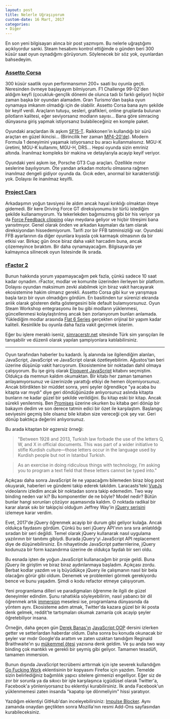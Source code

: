 ```yaml
---
layout: post
title: Nelerle Uğraşıyorum
custom-date: 16 Mart, 2017
categories: 
- Diğer
---
```


En son yeni bilgisayarı alınca bir post yazmışım. Bu nelerle uğraştığımı açıklıyordur sanki. Steam hesabımı kontrol ettiğimde o günden beri 300 küsür saat oyun oynadığımı görüyorum. Söylenecek bir söz yok, oyunlardan bahsedeyim. 

### [Assetto Corsa](http://store.steampowered.com/app/244210?l=turkish)

300 küsür saatlik oyun performansımın 200+ saati bu oyunla geçti. Neresinden övmeye başlayayım bilmiyorum. F1 Challenge 99-02'den aldığım keyfi (çocukluk-gençlik dönemi de olunca tadı bi farklı geliyor) hiçbir zaman başka bir oyundan alamadım. Gran Turismo'dan başka oyun oynamaya imkanım olmadığı için de olabilir. Assetto Corsa bana aynı şekilde bir keyif verdi. Araçların tutuşu, sesleri, grafikleri, online gruplarda bulunan pilotların kalitesi, eğer seviyorsanız modların sayısı... Bana göre simracing dünyasına giriş yapmak istiyorsanız bulabileceğiniz en komple paket. 

Oyundaki araçlardan ilk aşkım [SF15-T](https://www.google.com.tr/search?q=md4-20&safe=off&client=safari&rls=en&source=lnms&tbm=isch&sa=X&ved=0ahUKEwjs-4SP7NvSAhWPyRoKHa8JCz4Q_AUICSgC&biw=1280&bih=674#safe=off&tbm=isch&q=sf15-t&*). Raikkonen'in kullandığı bir sürü araçtan en güzel ikincisi... (Birincilik her zaman [MP4-20'de](https://www.google.com.tr/search?q=md4-20&safe=off&client=safari&rls=en&source=lnms&tbm=isch&sa=X&ved=0ahUKEwjs-4SP7NvSAhWPyRoKHa8JCz4Q_AUICSgC&biw=1280&bih=674)). Modern Formula 1 deneyimini yaşamak istiyorsanız bu aracı kullanmalısınız. MGU-K üretimi, MGU-K kullanımı, MGU-H, DRS... Hepsi oyunda sizin emriniz altında. İnanılmaz kompleks bir makina ve detaylarıyla acayip keyif veriyor. 

Oyundaki yeni aşkım ise, Porsche GT3 Cup araçları. Özellikle motor seslerine bayılıyorum. Öte yandan arkadan motorlu olmasına rağmen inanılmaz dengeli gidiyor oyunda da. Gıcık eden, anormal bir karakteristiği yok. Dolayısı ile inanılmaz keyifli. 

### [Project Cars](http://store.steampowered.com/app/234630/)
Arkadaşımın yoğun tavsiyesi ile aldım ancak hayal kırıklığı olmaktan öteye gidemedi. Bir kere Driving Force GT direksiyonumu bir türlü istediğim şekilde kullanamıyorum. Ya tekerlekden bağımsızmış gibi bir his veriyor ya da [Force Feedback clipping](https://www.youtube.com/watch?v=96pEg6QxM88) olayı meydana geliyor ve hiçbir titreşimi bana yansıtmıyor. Genel olarak önden ve arkadan kaymaları da tam olarak direksiyondan hissedemiyorum. Tarifi zor bir FFB tatminsizliği var. Oyundaki FFB ayarlarının da diğer oyunlara kıyasla çok karmaşık olmasının da bir etkisi var. Birkaç gün önce biraz daha vakit harcadım buna, ancak çözemeyince bıraktım. Bir daha oynamayacağım. Bilgisayarda yer kalmayınca silinecek oyun listesinde ilk sırada. 

### [rFactor 2](http://store.steampowered.com/app/365960/)
Bunun hakkında yorum yapamayacağım pek fazla, çünkü sadece 10 saat kadar oynadım. rFactor, modlar ve komunite üzerinden ilerleyen bir platform. Dolayısı oyundan maksimum zevki alabilmek için biraz vakit harcayarak ekosistemine hakim olmanız gerekli. Assetto Corsa gibi kur ve yarışmaya başla tarzı bir oyun olmadığını gördüm. En basitinden tur sürenizi ekranda anlık olarak gösteren delta göstergesini bile default bulamıyorsunuz. Oyun Steam Workshop entegrasyonu ile bu gibi modların yüklenmesi, güncellenmesi kolaylaştırılmış ancak ben zorlanıyorum bunları anlamada. Yüklediğim modlar arasında [Flat 6 Series](http://www.enduracers.com/flat6rf2.html) gerçekten orijinal bir yapım kadar kaliteli. Kesinlikle bu oyunla daha fazla vakit geçirmek isterim. 

Eğer bu işlere meraklı iseniz, [simracerstr.net](http://www.simracerstr.net) sitesinde Türk sim yarışçıları ile tanışabilir ve düzenli olarak yapılan şampiyonlara katılabilirsiniz. 

---

Oyun tarafından haberler bu kadardı. İş alanında ise ilgilendiğim alanları, JavaScript, JavaScript ve JavaScript olarak özetleyebilirim. Ağustos'tan beri üzerine düşünüp vakit harcıyorum. Ekosistemine bir noktadan dahil olmaya çalışıyorum. Bu işe giriş olarak [Eloquent JavaScript](http://eloquentjavascript.net) kitabını seçmiştim. Oldukça da memnun kaldım okumaktan. Bir kitabı her zaman tamamen anlayamıyorsunuz ve üzerinizde yarattığı etkiyi de hemen ölçemiyorsunuz. Ancak bitirdikten bir müddet sonra, yeni şeyler öğrendikçe "ya acaba bu kitapta var mıydı" diye geri döndüğünüzde anlıyorsunuz aslında kitapta bunların ne kadar güzel bir şekilde verildiğini. Bu kitap eski bir kitap. Ancak sürekli yenilenmiş. Ben [Promises](https://developer.mozilla.org/en-US/docs/Web/JavaScript/Reference/Global_Objects/Promise) üzerine okurken bu kitaba geri dönüp bir bakayım dedim ve son derece tatmin edici bir özet ile karşılaştım. Başlangıç seviyesini geçmiş bile olsanız bile kitabın size vereceği çok şey var. Geri dönüp baktıkça değerini anlıyorsunuz.

Bu arada kitaptan bir egzersiz örneği:

> "Between 1928 and 2013, Turkish law forbade the use of the letters Q, W, and X in official documents. This was part of a wider initiative to stifle Kurdish culture—those letters occur in the language used by Kurdish people but not in Istanbul Turkish.

> As an exercise in doing ridiculous things with technology, I’m asking you to program a text field that these letters cannot be typed into."

Açıkçası daha sonra JavaScript ile ne yapacağımı bilemeden biraz blog post okuyarak, haberleri ve gündemi takip ederek takıldım. Laracasts'teki [VueJs](https://laracasts.com/series/learn-vue-2-step-by-step) videolarını izledim ancak bir noktadan sonra takip edemedim. Two way binding neden var ki? Bu komponentler de ne böyle? Model nedir? Bütün bunlar hangi sorunları çözüyor aşamasında kaldım. O noktada radikal bir karar alarak sıkı bir takipçisi olduğum Jeffrey Way'in [jQuery serisini](https://code.tutsplus.com/courses/30-days-to-learn-jquery) izlemeye karar verdim. 

Evet, 2017'de jQuery öğrenmek acayip bir durum gibi geliyor kulağa. Ancak oldukça faydasını gördüm. Çünkü bu seri jQuery API'ının sıra sıra anlatıldığı sıradan bir seri değildi. Temel olarak jQuery kullanarak nasıl uygulama yazılırının bir tanıtımı gibiydi. Burada jQuery'yi JavaScript API replacement diye de düşünebilirsiniz. En nihayetinde JavaScript patternlerine, jQuery kodunuza bir form kazandırma üzerine de oldukça faydalı bir seri oldu. 

Bu esnada işten de yoğun JavaScript kullanacağım bir proje geldi. Buna jQuery ile giriştim ve biraz biraz aydınlanmaya başladım. Açıkçası zordu. Berbat kodlar yazdım ve iş büyüdükçe jQuery ile çalışmanın nasıl bir bela olacağını görür gibi oldum. Denemek ve problemleri görmek gerekiyordu bence ve bunu yaşadım. Şimdi o kodu refactor etmeye çalışıyorum.

Yeni programlama dilleri ve paradigmaları öğrenme ile ilgili de güzel deneyimler edindim. Şunu rahatlıkla söyleyebilirim, nasıl yabancı bir dil öğrenmek artık [immersion](https://en.wikipedia.org/wiki/Language_immersion) meselesi ise, programlama dünyasında da yöntem aynı. Ekosisteme adım atmak, Twitter'da kazara güzel bir iki posta denk gelmek, reddit'te tartışmaları okumak zamanla çok acayip şeyler öğretebiliyor insana. 

Örneğin, daha geçen gün [Derek Banas'ın](https://www.youtube.com/user/derekbanas) [JavaScript OOP](https://www.youtube.com/watch?v=O8wwnhdkPE4) dersini izlerken getter ve setterlardan haberdar oldum. Daha sonra bu konuda okunacak bir şeyler var mıdır Google'da arattım ve zaten uzaktan tanıdığım Reginald Braithwaite'ın şu [mükemmel ötesi](http://raganwald.com/2015/08/24/ready-get-set-go.html) yazısına denk geldim. Ve şu anda two way binding çok mantıklı ve gerekli bir şeymiş gibi geliyor. Tamamen tesadüfi, tamamen immersion. 

Bunun dışında JavaScript tecrübemi arttırmak için işte severek kullandığım [Go Fucking Work](https://chrome.google.com/webstore/detail/go-fucking-work/hibmkkpfegfiinilnlabbfnjcopdiiig) eklentisinin bir kopyasını Firefox için yazdım. Temelde sizin belirlediğiniz bağımlılık yapıcı sitelere girmenizi engelliyor. Eğer siz de zor bir sorunla ya da sıkııcı bir işle karşılaşınca içgüdüsel olarak Twitter'a, Facebook'a yönleniyorsanız bu eklentiyi kurabilirsiniz. İlk anda Facebook'un yüklenmemesi zaten insanda "kapatıp işe dönmeliyim" hissi yaratıyor. 

Yazdığım eklentiyi GitHub'dan inceleyebilirsiniz: [Impulse Blocker](https://github.com/raicem/impulse-blocker). Aynı zamanda onaydan geçtikten sonra Mozilla'nın resmi Add-Ons sayfasından kurabileceksiniz.